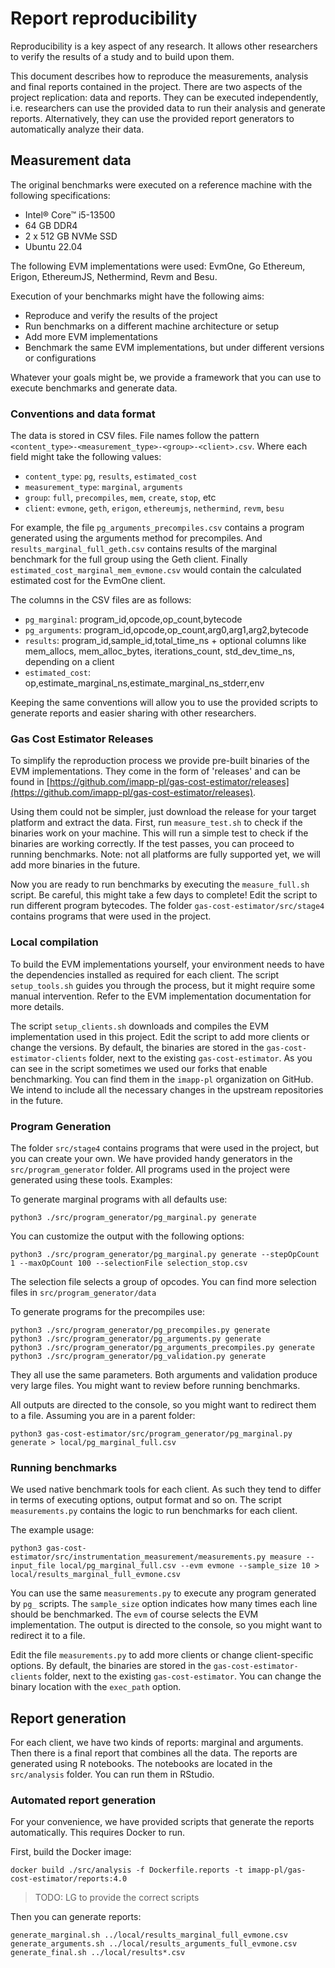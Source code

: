 # Report reproducibility

Reproducibility is a key aspect of any research. It allows other researchers to verify the results of a study and to build upon them.

This document describes how to reproduce the measurements, analysis and final reports contained in the project. There are two aspects of the project replication: data and reports. They can be executed independently, i.e. researchers can use the provided data to run their analysis and generate reports. Alternatively, they can use the provided report generators to automatically analyze their data.

## Measurement data

The original benchmarks were executed on a reference machine with the following specifications:
- Intel® Core™ i5-13500
- 64 GB DDR4
- 2 x 512 GB NVMe SSD
- Ubuntu 22.04

The following EVM implementations were used: EvmOne, Go Ethereum, Erigon, EthereumJS, Nethermind, Revm and Besu.

Execution of your benchmarks might have the following aims:
- Reproduce and verify the results of the project
- Run benchmarks on a different machine architecture or setup
- Add more EVM implementations
- Benchmark the same EVM implementations, but under different versions or configurations

Whatever your goals might be, we provide a framework that you can use to execute benchmarks and generate data.

### Conventions and data format

The data is stored in CSV files. File names follow the pattern `<content_type>-<measurement_type>-<group>-<client>.csv`. Where each field might take the following values:
- `content_type`: `pg`, `results`, `estimated_cost`
- `measurement_type`: `marginal`, `arguments`
- `group`: `full`, `precompiles`, `mem`, `create`, `stop`, etc
- `client`: `evmone`, `geth`, `erigon`, `ethereumjs`, `nethermind`, `revm`, `besu`

For example, the file `pg_arguments_precompiles.csv` contains a program generated using the arguments method for precompiles. And `results_marginal_full_geth.csv` contains results of the marginal benchmark for the full group using the Geth client. Finally `estimated_cost_marginal_mem_evmone.csv` would contain the calculated estimated cost for the EvmOne client.

The columns in the CSV files are as follows:
- `pg_marginal`: program_id,opcode,op_count,bytecode
- `pg_arguments`: program_id,opcode,op_count,arg0,arg1,arg2,bytecode
- `results`: program_id,sample_id,total_time_ns + optional columns like mem_allocs, mem_alloc_bytes, iterations_count, std_dev_time_ns, depending on a client
- `estimated_cost`: op,estimate_marginal_ns,estimate_marginal_ns_stderr,env

Keeping the same conventions will allow you to use the provided scripts to generate reports and easier sharing with other researchers.

### Gas Cost Estimator Releases

To simplify the reproduction process we provide pre-built binaries of the EVM implementations. They come in the form of 'releases' and can be found in [https://github.com/imapp-pl/gas-cost-estimator/releases](https://github.com/imapp-pl/gas-cost-estimator/releases).

Using them could not be simpler, just download the release for your target platform and extract the data. First, run `measure_test.sh` to check if the binaries work on your machine. This will run a simple test to check if the binaries are working correctly. If the test passes, you can proceed to running benchmarks. Note: not all platforms are fully supported yet, we will add more binaries in the future.

Now you are ready to run benchmarks by executing the `measure_full.sh` script. Be careful, this might take a few days to complete! Edit the script to run different program bytecodes. The folder `gas-cost-estimator/src/stage4` contains programs that were used in the project.

### Local compilation

To build the EVM implementations yourself, your environment needs to have the dependencies installed as required for each client. The script `setup_tools.sh` guides you through the process, but it might require some manual intervention. Refer to the EVM implementation documentation for more details.

The script `setup_clients.sh` downloads and compiles the EVM implementation used in this project. Edit the script to add more clients or change the versions. By default, the binaries are stored in the `gas-cost-estimator-clients` folder, next to the existing `gas-cost-estimator`. As you can see in the script sometimes we used our forks that enable benchmarking. You can find them in the `imapp-pl` organization on GitHub. We intend to include all the necessary changes in the upstream repositories in the future.

### Program Generation

The folder `src/stage4` contains programs that were used in the project, but you can create your own. We have provided handy generators in the `src/program_generator` folder. All programs used in the project were generated using these tools. Examples:

To generate marginal programs with all defaults use:

```shell
python3 ./src/program_generator/pg_marginal.py generate
```

You can customize the output with the following options:
```shell
python3 ./src/program_generator/pg_marginal.py generate --stepOpCount 1 --maxOpCount 100 --selectionFile selection_stop.csv
```

The selection file selects a group of opcodes. You can find more selection files in `src/program_generator/data`

To generate programs for the precompiles use:
```shell
python3 ./src/program_generator/pg_precompiles.py generate
python3 ./src/program_generator/pg_arguments.py generate
python3 ./src/program_generator/pg_arguments_precompiles.py generate
python3 ./src/program_generator/pg_validation.py generate
```
They all use the same parameters. Both arguments and validation produce very large files. You might want to review before running benchmarks.

All outputs are directed to the console, so you might want to redirect them to a file. Assuming you are in a parent folder:
```shell
python3 gas-cost-estimator/src/program_generator/pg_marginal.py generate > local/pg_marginal_full.csv
```

### Running benchmarks

We used native benchmark tools for each client. As such they tend to differ in terms of executing options, output format and so on. The script `measurements.py` contains the logic to run benchmarks for each client.

The example usage:
```shell
python3 gas-cost-estimator/src/instrumentation_measurement/measurements.py measure --input_file local/pg_marginal_full.csv --evm evmone --sample_size 10 > local/results_marginal_full_evmone.csv
```

You can use the same `measurements.py` to execute any program generated by `pg_` scripts. The `sample_size` option indicates how many times each line should be benchmarked. The `evm` of course selects the EVM implementation. The output is directed to the console, so you might want to redirect it to a file.

Edit the file `measurements.py` to add more clients or change client-specific options. By default, the binaries are stored in the `gas-cost-estimator-clients` folder, next to the existing `gas-cost-estimator`. You can change the binary location with the `exec_path` option.

## Report generation

For each client, we have two kinds of reports: marginal and arguments. Then there is a final report that combines all the data. The reports are generated using R notebooks. The notebooks are located in the `src/analysis` folder. You can run them in RStudio.

### Automated report generation

For your convenience, we have provided scripts that generate the reports automatically. This requires Docker to run.

First, build the Docker image:

```shell
docker build ./src/analysis -f Dockerfile.reports -t imapp-pl/gas-cost-estimator/reports:4.0
```

> TODO: LG to provide the correct scripts

Then you can generate reports:
```shell
generate_marginal.sh ../local/results_marginal_full_evmone.csv
generate_arguments.sh ../local/results_arguments_full_evmone.csv
generate_final.sh ../local/results*.csv
```
